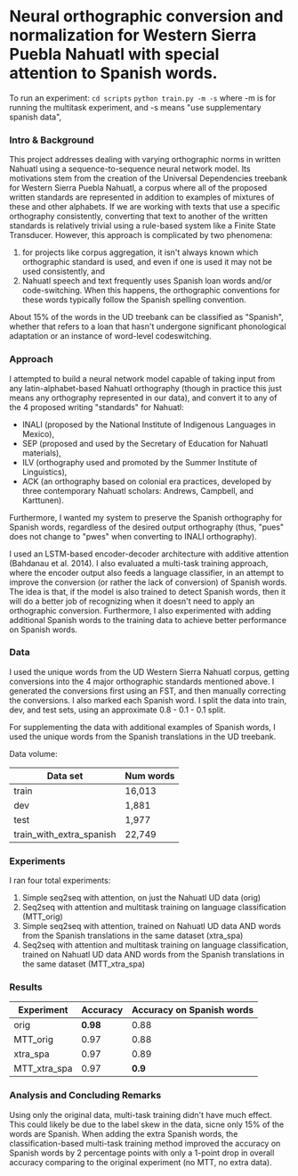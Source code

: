 # Neural orthographic conversion and normalization for Western Sierra Puebla Nahuatl with special attention to Spanish words.

To run an experiment:
`cd scripts`
`python train.py -m -s` where -m is for running the multitask experiment, and -s means "use supplementary spanish data",

### Intro & Background
This project addresses dealing with varying orthographic norms in written Nahuatl using a sequence-to-sequence neural network model.
Its motivations stem from the creation of the Universal Dependencies treebank for Western Sierra Puebla Nahuatl, a corpus where all of the 
proposed written standards are represented in addition to examples of mixtures of these and other alphabets. If we are working with texts 
that use a specific orthography consistently, converting that text to another of the written standards is relatively trivial using a rule-based
system like a Finite State Transducer. However, this approach is complicated by two phenomena:

1. for projects like corpus aggregation, it isn't always known which orthographic standard is used, and even if one is used it may not be used consistently, and
2. Nahuatl speech and text frequently uses Spanish loan words and/or code-switching. When this happens, the orthographic conventions for these words typically follow the Spanish spelling convention.

About 15% of the words in the UD treebank can be classified as "Spanish", whether that refers to a loan that hasn't undergone significant phonological adaptation or an instance of word-level codeswitching.

### Approach
I attempted to build a neural network model capable of taking input from any latin-alphabet-based Nahuatl orthography (though in practice this just means any orthography represented in our data), and 
convert it to any of the 4 proposed writing "standards" for Nahuatl:

- INALI (proposed by the National Institute of Indigenous Languages in Mexico),
- SEP (proposed and used by the Secretary of Education for Nahuatl materials),
- ILV (orthography used and promoted by the Summer Institute of Linguistics),
- ACK (an orthography based on colonial era practices, developed by three contemporary Nahuatl scholars: Andrews, Campbell, and Karttunen).

Furthermore, I wanted my system to preserve the Spanish orthography for Spanish words, regardless of the desired output orthography (thus, "pues" does not change to "pwes" when converting to INALI orthography).

I used an LSTM-based encoder-decoder architecture with additive attention (Bahdanau et al. 2014). I also evaluated a multi-task training approach, where the encoder output also feeds a language classifier, in 
an attempt to improve the conversion (or rather the lack of conversion) of Spanish words. The idea is that, if the model is also trained to detect Spanish words, then it will do a better job of recognizing when 
it doesn't need to apply an orthographic conversion. Furthermore, I also experimented with adding additional Spanish words to the training data to achieve better performance on Spanish words.

### Data
I used the unique words from the UD Western Sierra Nahuatl corpus, getting conversions into the 4 major orthographic standards mentioned above. I generated the conversions first using an FST, and then manually correcting the conversions.
I also marked each Spanish word. I split the data into train, dev, and test sets, using an approximate 0.8 - 0.1 - 0.1 split. 

For supplementing the data with additional examples of Spanish words, I used the unique words from the Spanish translations in the UD treebank.

Data volume:

| Data set   | Num words     | 
|--------------|-----------|
| train | 16,013      | 
| dev      | 1,881  |
| test      | 1,977  | 
| train_with_extra_spanish      | 22,749  |


### Experiments
I ran four total experiments:
1. Simple seq2seq with attention, on just the Nahuatl UD data (orig)
2. Seq2seq with attention and multitask training on language classification (MTT_orig)
3. Simple seq2seq with attention, trained on Nahuatl UD data AND words from the Spanish translations in the same dataset (xtra_spa)
4. Seq2seq with attention and multitask training on language classification, trained on Nahuatl UD data AND words from the Spanish translations in the same dataset (MTT_xtra_spa)

### Results

| Experiment   | Accuracy     | Accuracy on Spanish words|
|--------------|-----------|------------|
| orig | **0.98**      | 0.88        |
| MTT_orig      | 0.97  | 0.88       |
| xtra_spa      | 0.97  | 0.89      |
| MTT_xtra_spa      | 0.97  |**0.9**      |

### Analysis and Concluding Remarks
Using only the original data, multi-task training didn't have much effect. This could likely be due to the label skew in the data, sicne only 15% of the words are Spanish. When adding the extra Spanish words, the classification-based multi-task training method improved the accuracy on Spanish words by 2 percentage points with only a 1-point drop in overall accuracy comparing to the original experiment (no MTT, no extra data). 
